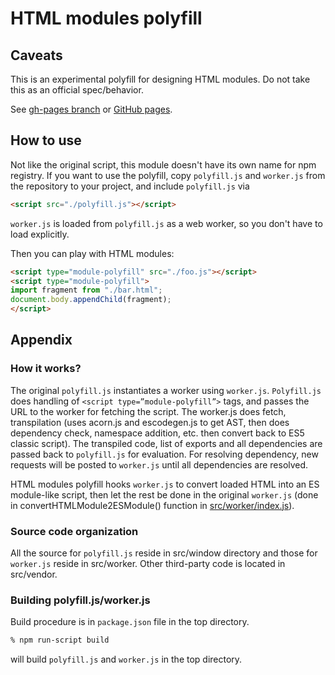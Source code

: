 # HTML modules polyfill

## Caveats

This is an experimental polyfill for designing HTML modules.
Do not take this as an official spec/behavior.

See [gh-pages branch](https://github.com/TakayoshiKochi/script-type-module/tree/gh-pages) or [GitHub pages](https://takayoshikochi.github.io/script-type-module/).

## How to use

Not like the original script, this module doesn't have its own name for npm registry.  If you want to use the polyfill, copy `polyfill.js` and `worker.js` from the repository to your project, and include `polyfill.js` via
```html
<script src="./polyfill.js"></script>
```

 `worker.js` is loaded from `polyfill.js` as a web worker, so you don't have to load explicitly.

Then you can play with HTML modules:
```html
<script type="module-polyfill" src="./foo.js"></script>
<script type="module-polyfill">
import fragment from "./bar.html";
document.body.appendChild(fragment);
</script>
```

## Appendix

### How it works?

The original `polyfill.js` instantiates a worker using `worker.js`. `Polyfill.js` does handling of `<script type=”module-polyfill”>` tags, and passes the URL to the worker for fetching the script.  The worker.js does fetch, transpilation (uses acorn.js and escodegen.js to get AST, then does dependency check, namespace addition, etc. then convert back to ES5 classic script). The transpiled code, list of exports and all dependencies are passed back to `polyfill.js` for evaluation. For resolving dependency, new requests will be posted to `worker.js` until all dependencies are resolved.

HTML modules polyfill hooks `worker.js` to convert loaded HTML into an ES module-like script, then let the rest be done in the original `worker.js` (done in convertHTMLModule2ESModule() function in [src/worker/index.js](https://github.com/TakayoshiKochi/script-type-module/blob/html-module-experiment/src/worker/index.js#L13)).

### Source code organization

All the source for `polyfill.js` reside in src/window directory and those for `worker.js` reside in src/worker. Other third-party code is located in src/vendor.

### Building polyfill.js/worker.js

Build procedure is in `package.json` file in the top directory.

```sh
% npm run-script build
```

will build `polyfill.js` and `worker.js` in the top directory.

